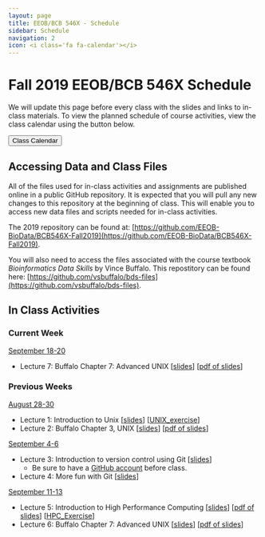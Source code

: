 ```yaml
---
layout: page
title: EEOB/BCB 546X - Schedule
sidebar: Schedule
navigation: 2
icon: <i class='fa fa-calendar'></i> 
---
```


# Fall 2019 EEOB/BCB 546X Schedule

We will update this page before every class with the slides and links to in-class materials. To view the planned schedule of course activities, view the class calendar using the button below.

<a href="https://docs.google.com/spreadsheets/d/1DifkzshtsZhbD8eTw1SGMFCQ9MhqZSe02_b_GhFmFqo/edit?usp=sharing"><button type="button" class="btn btn-primary">Class Calendar</button></a>

## Accessing Data and Class Files

All of the files used for in-class activities and assignments are published online in a public GitHub repository. It is expected that you will pull any new changes to this repository at the beginning of class. This will enable you to access new data files and scripts needed for in-class activities. 

The 2019 repository can be found at: [https://github.com/EEOB-BioData/BCB546X-Fall2019](https://github.com/EEOB-BioData/BCB546X-Fall2019). 

You will also need to access the files associated with the course textbook _Bioinformatics Data Skills_ by Vince Buffalo. This repostitory can be found here: [https://github.com/vsbuffalo/bds-files](https://github.com/vsbuffalo/bds-files).


## In Class Activities


### Current Week 
<!-- I think it'd be good to have the current week on top, so when starting a new week, please move 
the previous week to the end and label it with the appropriate number -->

<u>September 18-20</u>

* Lecture 7: Buffalo Chapter 7: Advanced UNIX [[slides](slides/lecture_13-Sept-MBH.html)] [[pdf of slides](slides/Chapter7_slides.pdf)]


### Previous Weeks 

<u>August 28-30</u>

* Lecture 1: Introduction to Unix [[slides](slides/Week1_Lecture1.pdf)] [[UNIX_exercise](slides/Unix_Exercise_1.pdf)]
* Lecture 2: Buffalo Chapter 3, UNIX [[slides](slides/lecture_30Aug-MBH.html)] [[pdf of slides](slides/Chapter3_slides.pdf)]

<u>September 4-6</u>

* Lecture 3: Introduction to version control using Git [[slides](slides/lecture_4Sep-TAH.html)]
	* Be sure to have a [GitHub account](https://github.com/) before class.
* Lecture 4: More fun with Git [[slides](slides/lecture_6Sep-TAH.html)]

<u>September 11-13</u>

* Lecture 5: Introduction to High Performance Computing [[slides](slides/lecture_11Sept-MBH.html)] [[pdf of slides](slides/HPC_slides.pdf)] [[HPC_Exercise](slides/HPC_Exercise.pdf)]
* Lecture 6: Buffalo Chapter 7: Advanced UNIX [[slides](slides/lecture_13-Sept-MBH.html)] [[pdf of slides](slides/Chapter7_slides.pdf)]



